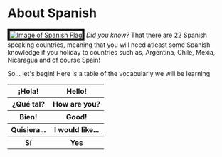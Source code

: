 
<p lang="ru">

<h1> About Spanish </h1>
<p>

<img class="imgLeft" src="https://www.worldatlas.com/spanish.png" alt= "Image of Spanish Flag" border="5"> 
</a> <em> Did you know? </em> That there are 22 Spanish speaking countries, meaning that you will need atleast some Spanish knowledge if you holiday to countries such as, Argentina, Chile, Mexia, Nicaragua and of course Spain! 

<p> So... let's begin! Here is a table of the vocabularly we will be learning</p>

<table> 
  <tr> 
    <th> ¡Hola! </th>
    <th> Hello! </th> 
  </tr> 
  <tr>
    <th> ¿Qué tal? </th>
    <th> How are you? </th> 
  </tr> 
  <tr> 
    <th> Bien! </th>
    <th> Good! </th>
  </tr> 
  <tr>  
    <th> Quisiera...</th> 
    <th> I would like... </th> 
    </tr> 
  <tr> 
    <th> Sí</th>
    <th> Yes </th>
  </tr>
  
      
